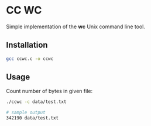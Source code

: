 # CC WC

Simple implementation of the **wc** Unix command line tool.

## Installation

```bash
gcc ccwc.c -o ccwc
```

## Usage

Count number of bytes in given file:

```bash
./ccwc -c data/test.txt

# sample output
342190 data/test.txt
```
